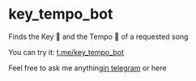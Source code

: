 # key_tempo_bot

Finds the Key 🎹 and the Tempo 🥁 of a requested song

You can try it:
[t.me/key_tempo_bot](t.me/key_tempo_bot)

Feel free to ask me anything[in telegram](t.me/sadzax) or here 
